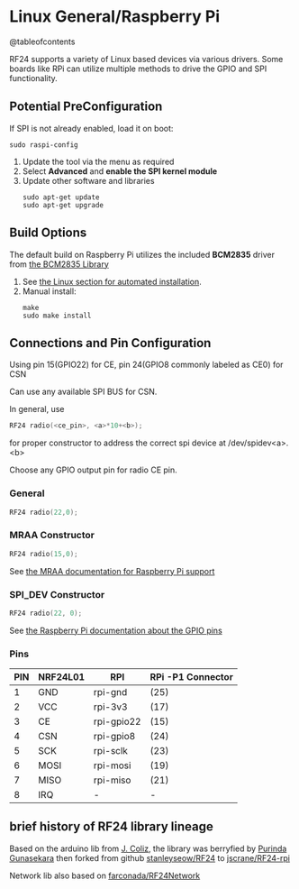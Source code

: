 # Linux General/Raspberry Pi

@tableofcontents

<!-- markdownlint-disable MD031 -->
RF24 supports a variety of Linux based devices via various drivers. Some boards like RPi can utilize multiple methods
to drive the GPIO and SPI functionality.

## Potential PreConfiguration

If SPI is not already enabled, load it on boot:

```shell
sudo raspi-config
```

1. Update the tool via the menu as required
2. Select **Advanced** and **enable the SPI kernel module**
3. Update other software and libraries
   ```shell
   sudo apt-get update
   sudo apt-get upgrade
   ```

## Build Options

The default build on Raspberry Pi utilizes the included **BCM2835** driver from [the BCM2835 Library](http://www.airspayce.com/mikem/bcm2835)

1. See [the Linux section for automated installation](linux_install.md).
2. Manual install:
   ```shell
   make
   sudo make install
   ```

## Connections and Pin Configuration

Using pin 15(GPIO22) for CE, pin 24(GPIO8 commonly labeled as CE0) for CSN

Can use any available SPI BUS for CSN.

In general, use

```cpp
RF24 radio(<ce_pin>, <a>*10+<b>);
```

for proper constructor to address the correct spi device at /dev/spidev\<a\>.\<b\>

Choose any GPIO output pin for radio CE pin.

### General

```cpp
RF24 radio(22,0);
```

### MRAA Constructor

```cpp
RF24 radio(15,0);
```

See [the MRAA documentation for Raspberry Pi support](http://iotdk.intel.com/docs/master/mraa/rasppi.html)

### SPI_DEV Constructor

```cpp
RF24 radio(22, 0);
```

See [the Raspberry Pi documentation about the GPIO pins](https://www.raspberrypi.com/documentation/computers/os.html#gpio-and-the-40-pin-header)

### Pins

| PIN | NRF24L01 | RPI        | RPi -P1 Connector |
| --- | -------- | ---------- | ----------------- |
| 1   | GND      | rpi-gnd    | (25)              |
| 2   | VCC      | rpi-3v3    | (17)              |
| 3   | CE       | rpi-gpio22 | (15)              |
| 4   | CSN      | rpi-gpio8  | (24)              |
| 5   | SCK      | rpi-sclk   | (23)              |
| 6   | MOSI     | rpi-mosi   | (19)              |
| 7   | MISO     | rpi-miso   | (21)              |
| 8   | IRQ      | -          | -                 |

## brief history of RF24 library lineage

Based on the arduino lib from [J. Coliz](maniacbug@ymail.com),
the library was berryfied by [Purinda Gunasekara](purinda@gmail.com)
then forked from github [stanleyseow/RF24](https://github.com/stanleyseow/RF24) to [jscrane/RF24-rpi](https://github.com/jscrane/RF24-rpi)

Network lib also based on [farconada/RF24Network](https://github.com/farconada/RF24Network)
